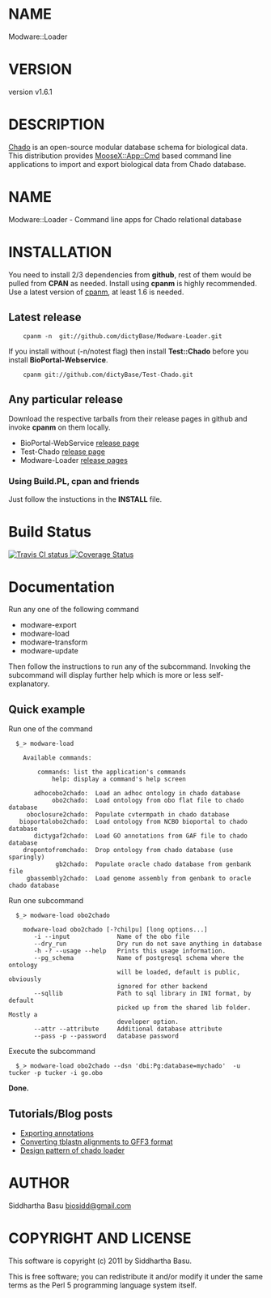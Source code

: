 # NAME

Modware::Loader

# VERSION

version v1.6.1

# DESCRIPTION

[Chado](http://gmod.org/wiki/Introduction\_to\_Chado) is an open-source modular database
schema for biological data. This distribution provides [MooseX::App::Cmd](http://search.cpan.org/perldoc?MooseX::App::Cmd) based command
line applications to import and export biological data from Chado database.

# NAME

Modware::Loader -  Command line apps for Chado relational database 

# INSTALLATION

You need to install 2/3 dependencies from __github__, rest of them would be pulled from __CPAN__ as needed.
Install using __cpanm__ is highly recommended.
Use a latest version of [cpanm](https://metacpan.org/module/cpanm), at least 1.6 is needed.

## Latest release 

        cpanm -n  git://github.com/dictyBase/Modware-Loader.git

If you install without (-n/notest flag) then install __Test::Chado__ before you install __BioPortal-Webservice__.

        cpanm git://github.com/dictyBase/Test-Chado.git

## Any particular release

Download the respective tarballs from their release pages in github and invoke __cpanm__ on them locally.

- BioPortal-WebService [release page](https://github.com/dictyBase/BioPortal-WebService/releases)
- Test-Chado [release page](https://github.com/dictyBase/Test-Chado/releases)
- Modware-Loader [release pages](https://github.com/dictyBase/Modware:Loader/releases)

### Using Build.PL,  cpan and friends

Just follow the instuctions in the __INSTALL__ file.

# Build Status

<a href='https://travis-ci.org/dictyBase/Modware-Loader'>
  	<img src='https://travis-ci.org/dictyBase/Modware-Loader.png?branch=develop' alt='Travis CI status'/>
</a>

<a href='https://coveralls.io/r/dictyBase/Modware-Loader'>
	<img src='https://coveralls.io/repos/dictyBase/Modware-Loader/badge.png?branch=develop' alt='Coverage Status' />
</a>

# Documentation

Run any one of the following command

- modware-export
- modware-load
- modware-transform
- modware-update

Then follow the instructions to run any of the subcommand. Invoking the subcommand will display further help which is more or less self-explanatory.

## Quick example

Run one of the command

      $_> modware-load 

        Available commands:

            commands: list the application's commands
                help: display a command's help screen

           adhocobo2chado:  Load an adhoc ontology in chado database 
                obo2chado:  Load ontology from obo flat file to chado database
         oboclosure2chado:  Populate cvtermpath in chado database
       bioportalobo2chado:  Load ontology from NCBO bioportal to chado database
           dictygaf2chado:  Load GO annotations from GAF file to chado database
        dropontofromchado:  Drop ontology from chado database (use sparingly)
                 gb2chado:  Populate oracle chado database from genbank file
         gbassembly2chado:  Load genome assembly from genbank to oracle chado database

Run one subcommand

      $_> modware-load obo2chado

        modware-load obo2chado [-?chilpu] [long options...]
           -i --input             Name of the obo file
           --dry_run              Dry run do not save anything in database
           -h -? --usage --help   Prints this usage information.
           --pg_schema            Name of postgresql schema where the ontology
                                  will be loaded, default is public, obviously
                                  ignored for other backend
           --sqllib               Path to sql library in INI format, by default
                                  picked up from the shared lib folder. Mostly a
                                  developer option.
           --attr --attribute     Additional database attribute
           --pass -p --password   database password

Execute the subcommand

      $_> modware-load obo2chado --dsn 'dbi:Pg:database=mychado'  -u tucker -p tucker -i go.obo

__Done.__

## Tutorials/Blog posts

- [Exporting annotations](http://dictybase.github.io/blog/2013/03/06/exporting-discoideum-annotations/)
- [Converting tblastn alignments to GFF3 format](http://dictybase.github.io/refining-tblastn-protein-alignments/index.html)
- [Design pattern of chado loader](http://dictybase.github.io/blog/2013/09/18/chado-loader-design)

# AUTHOR

Siddhartha Basu <biosidd@gmail.com>

# COPYRIGHT AND LICENSE

This software is copyright (c) 2011 by Siddhartha Basu.

This is free software; you can redistribute it and/or modify it under
the same terms as the Perl 5 programming language system itself.
